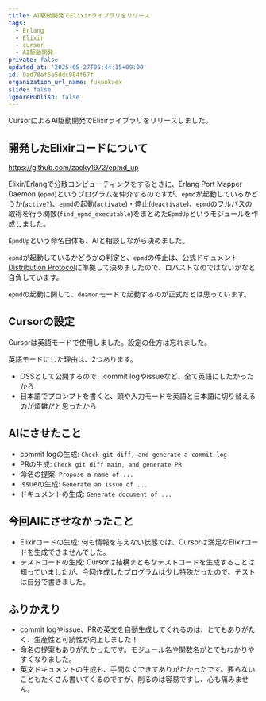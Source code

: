 ```yaml
---
title: AI駆動開発でElixirライブラリをリリース
tags:
  - Erlang
  - Elixir
  - cursor
  - AI駆動開発
private: false
updated_at: '2025-05-27T06:44:15+09:00'
id: 9ad78ef5e5ddc984f67f
organization_url_name: fukuokaex
slide: false
ignorePublish: false
---
```

CursorによるAI駆動開発でElixirライブラリをリリースしました。

## 開発したElixirコードについて

https://github.com/zacky1972/epmd_up

Elixir/Erlangで分散コンピューティングをするときに、Erlang Port Mapper Daemon (`epmd`)というプログラムを仲介するのですが、`epmd`が起動しているかどうか(`active?`)、`epmd`の起動(`activate`)・停止(`deactivate`)、`epmd`のフルパスの取得を行う関数(`find_epmd_executable`)をまとめた`EpmdUp`というモジュールを作成しました。

`EpmdUp`という命名自体も、AIと相談しながら決めました。

`epmd`が起動しているかどうかの判定と、`epmd`の停止は、公式ドキュメント[Distribution Protocol](https://www.erlang.org/doc/apps/erts/erl_dist_protocol.html)に準拠して決めましたので、ロバストなのではないかなと自負しています。

`epmd`の起動に関して、`deamon`モードで起動するのが正式だとは思っています。

## Cursorの設定

Cursorは英語モードで使用しました。設定の仕方は忘れました。

英語モードにした理由は、2つあります。

* OSSとして公開するので、commit logやissueなど、全て英語にしたかったから
* 日本語でプロンプトを書くと、頭や入力モードを英語と日本語に切り替えるのが煩雑だと思ったから

## AIにさせたこと

* commit logの生成: `Check git diff, and generate a commit log`
* PRの生成: `Check git diff main, and generate PR`
* 命名の提案: `Propose a name of ...`
* Issueの生成: `Generate an issue of ...`
* ドキュメントの生成: `Generate document of ...`

## 今回AIにさせなかったこと

* Elixirコードの生成: 何も情報を与えない状態では、Cursorは満足なElixirコードを生成できませんでした。
* テストコードの生成: Cursorは結構まともなテストコードを生成することは知っていましたが、今回作成したプログラムは少し特殊だったので、テストは自分で書きました。

## ふりかえり

* commit logやissue、PRの英文を自動生成してくれるのは、とてもありがたく、生産性と可読性が向上しました！
* 命名の提案もありがたかったです。モジュール名や関数名がとてもわかりやすくなりました。
* 英文ドキュメントの生成も、手間なくできてありがたかったです。要らないこともたくさん書いてくるのですが、削るのは容易ですし、心も痛みません。

